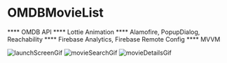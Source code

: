# OMDBMovieList

**** OMDB API
**** Lottie Animation
**** Alamofire, PopupDialog, Reachability
**** Firebase Analytics, Firebase Remote Config
**** MVVM

![launchScreenGif](https://github.com/ozcylmzz/OMDBMovieList/assets/34898893/66aa26a8-06d5-4aaf-affa-a366fe4ae4ad)
![movieSearchGif](https://github.com/ozcylmzz/OMDBMovieList/assets/34898893/cfd6a48e-55f5-45ee-9aaa-3bbd4681b670)
![movieDetailsGif](https://github.com/ozcylmzz/OMDBMovieList/assets/34898893/1cf7122c-9b22-4f90-a393-190cbfe286f1)
